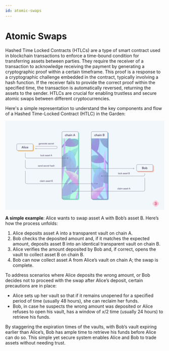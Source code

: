 ```yaml
---
id: atomic-swaps
---
```


# Atomic Swaps

Hashed Time Locked Contracts (HTLCs) are a type of smart contract used in blockchain transactions to enforce a time-bound condition for transferring assets between parties. They require the receiver of a transaction to acknowledge receiving the payment by generating a cryptographic proof within a certain timeframe. This proof is a response to a cryptographic challenge embedded in the contract, typically involving a hash function. If the receiver fails to provide the correct proof within the specified time, the transaction is automatically reversed, returning the assets to the sender. HTLCs are crucial for enabling trustless and secure atomic swaps between different cryptocurrencies.

Here's a simple representation to understand the key components and flow of a Hashed Time-Locked Contract (HTLC) in the Garden:

![HTLC](../../images/Atomic_Swap.png)

**A simple example**: Alice wants to swap asset A with Bob’s asset B. Here’s how the process unfolds:

1. Alice deposits asset A into a transparent vault on chain A.
2. Bob checks the deposited amount and, if it matches the expected amount, deposits asset B into an identical transparent vault on chain B.
3. Alice verifies the amount deposited by Bob and, if correct, opens the vault to collect asset B on chain B.
4. Bob can now collect asset A from Alice’s vault on chain A; the swap is complete.

To address scenarios where Alice deposits the wrong amount, or Bob decides not to proceed with the swap after Alice’s deposit, certain precautions are in place:

- Alice sets up her vault so that if it remains unopened for a specified period of time (usually 48 hours), she can reclaim her funds.
- Bob, in case he suspects the wrong amount was deposited or Alice refuses to open his vault, has a window of _x_/2 time (usually 24 hours) to retrieve his funds.

By staggering the expiration times of the vaults, with Bob’s vault expiring earlier than Alice’s, Bob has ample time to retrieve his funds before Alice can do so. This simple yet secure system enables Alice and Bob to trade assets without needing trust.
